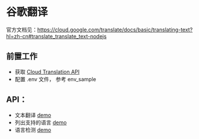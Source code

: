 # 谷歌翻译
官方文档见：https://cloud.google.com/translate/docs/basic/translating-text?hl=zh-cn#translate_translate_text-nodejs

## 前置工作
- 获取 [Cloud Translation API](https://console.cloud.google.com/apis/dashboard)
- 配置 .env 文件， 参考 env_sample

## API：
- 文本翻译 [demo](./demo/translation.js)
- 列出支持的语言 [demo](./demo/language.js)
- 语言检测 [demo](./demo/detect.js)
